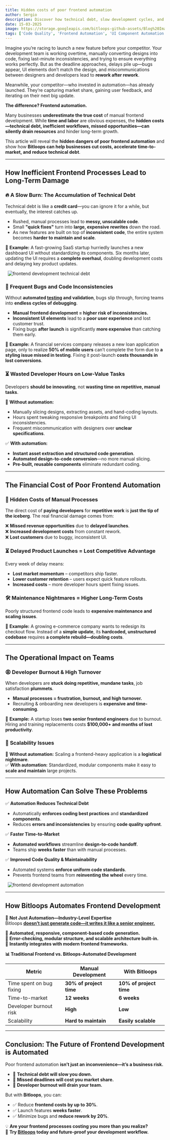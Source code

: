 ```yaml
---
title: Hidden costs of poor frontend automation  
author: Sergio
description: Discover how technical debt, slow development cycles, and scalability issues can drain your resources—and how Bitloops automates frontend workflows to cut costs, improve code quality, and accelerate product launches. Learn how automation reduces bugs, prevents developer burnout, and ensures your team focuses on innovation instead of tedious manual tasks. Optimize your frontend development today with Bitloops.
date: 15-03-2025
image: https://storage.googleapis.com/bitloops-github-assets/Blog%20Images/hidden_cost_poor_frontend_automation/traditional_vs_ai_powered_frontend_development.png
tags: ['Code Quality', 'Frontend Automation', 'UI Component Automation','Frontend Development','Frontend Best Practices']
---
```


Imagine you’re racing to launch a new feature before your competitor. Your development team is working overtime, manually converting designs into code, fixing last-minute inconsistencies, and trying to ensure everything works perfectly. But as the deadline approaches, delays pile up—bugs appear, UI elements don’t match the design, and miscommunications between designers and developers lead to **rework after rework**.  

Meanwhile, your competitor—who invested in automation—has already launched. They’re capturing market share, gaining user feedback, and iterating on their next big update.  

**The difference? Frontend automation.**  

Many businesses **underestimate the true cost** of manual frontend development. While **time and labor** are obvious expenses, the **hidden costs—technical debt, inefficient workflows, missed opportunities—can silently drain resources** and hinder long-term growth.  

This article will reveal the **hidden dangers of poor frontend automation** and show how **Bitloops can help businesses cut costs, accelerate time-to-market, and reduce technical debt**.  

---

## **How Inefficient Frontend Processes Lead to Long-Term Damage**  

### 🔥 **A Slow Burn: The Accumulation of Technical Debt**  
Technical debt is like a **credit card**—you can ignore it for a while, but eventually, the interest catches up.  

- Rushed, manual processes lead to **messy, unscalable code**.  
- Small **"quick fixes"** turn into **large, expensive rewrites** down the road.  
- As new features are built on top of **inconsistent code**, the entire system becomes **harder to maintain and scale**.  

📌 **Example:** A fast-growing SaaS startup hurriedly launches a new dashboard UI without standardizing its components. Six months later, updating the UI requires a **complete overhaul**, doubling development costs and delaying key product updates.  

&nbsp;
![frontend development technical debt](https://storage.googleapis.com/bitloops-github-assets/Blog%20Images/hidden_cost_poor_frontend_automation/cost_poor_frontend_development.png)
&nbsp;

### 🐞 **Frequent Bugs and Code Inconsistencies**  
Without **automated [testing](https://bitloops.com/docs/design-2-code/Guides/frontend-testing) and validation**, bugs slip through, forcing teams into **endless cycles of debugging**.  

- **Manual frontend development = higher risk of inconsistencies.**  
- **Inconsistent UI elements** lead to a **poor user experience** and lost customer trust.  
- Fixing bugs **after launch** is significantly **more expensive** than catching them early.  

📌 **Example:** A financial services company releases a new loan application page, only to realize **50% of mobile users** can’t complete the form due to **a styling issue missed in testing**. Fixing it post-launch **costs thousands in lost conversions**.  

### ⏳ **Wasted Developer Hours on Low-Value Tasks**  
Developers **should be innovating**, not **wasting time on repetitive, manual tasks**.  

🚫 **Without automation:**  
- Manually slicing designs, extracting assets, and hand-coding layouts.  
- Hours spent tweaking responsive breakpoints and fixing UI inconsistencies.  
- Frequent miscommunication with designers over **unclear specifications**.  

✅ **With automation:**  
- **Instant asset extraction and structured code generation**.  
- **Automated design-to-code conversion**—no more manual slicing.  
- **Pre-built, reusable components** eliminate redundant coding.  


---

## **The Financial Cost of Poor Frontend Automation**  

### 💸 **Hidden Costs of Manual Processes**  
The direct cost of **paying developers** for **repetitive work** is **just the tip of the iceberg**. The real financial damage comes from:  

❌ **Missed revenue opportunities** due to **delayed launches**.  
❌ **Increased development costs** from constant rework.  
❌ **Lost customers** due to buggy, inconsistent UI.  

### ⏳ **Delayed Product Launches = Lost Competitive Advantage**  
Every week of delay means:  

- **Lost market momentum** – competitors ship faster.  
- **Lower customer retention** – users expect quick feature rollouts.  
- **Increased costs** – more developer hours spent fixing issues.  
 

### 🛠 **Maintenance Nightmares = Higher Long-Term Costs**  
Poorly structured frontend code leads to **expensive maintenance and scaling issues**.  

📌 **Example:** A growing e-commerce company wants to redesign its checkout flow. Instead of a **simple update**, its **hardcoded, unstructured codebase** requires **a complete rebuild—doubling costs**.  

---

## **The Operational Impact on Teams**  

### 😩 **Developer Burnout & High Turnover**  
When developers are **stuck doing repetitive, mundane tasks**, job satisfaction **plummets**.  

- **Manual processes = frustration, burnout, and high turnover.**  
- Recruiting & onboarding new developers is **expensive and time-consuming**.  

📌 **Example:** A startup loses **two senior frontend engineers** due to burnout. Hiring and training replacements costs **$100,000+ and months of lost productivity**.  

### 🚧 **Scalability Issues**  
🚫 **Without automation:** Scaling a frontend-heavy application is a **logistical nightmare**.  
✅ **With automation:** Standardized, modular components make it easy to **scale and maintain** large projects.  

---

## **How Automation Can Solve These Problems**  

✅ **Automation Reduces Technical Debt**  
- Automatically **enforces coding best practices** and **standardized components**.  
- Reduces **errors and inconsistencies** by ensuring **code quality upfront**.  

✅ **Faster Time-to-Market**  
- **Automated workflows** streamline **design-to-code handoff**.  
- Teams ship **weeks faster** than with manual processes.  

✅ **Improved Code Quality & Maintainability**  
- Automated systems **enforce uniform code standards**.  
- Prevents frontend teams from **reinventing the wheel** every time.  

&nbsp;
![frontend development automation](https://storage.googleapis.com/bitloops-github-assets/Blog%20Images/hidden_cost_poor_frontend_automation/multi_ai_agent_frontend_development.png)
&nbsp;

---

## **How Bitloops Automates Frontend Development**  

🚀 **Not Just Automation—Industry-Level Expertise**  
Bitloops **[doesn’t just generate code—it writes it like a senior engineer.](https://bitloops.com/docs/design-2-code/overview/what-is-a-frontend-copilot)**  

🔹 **Automated, responsive, component-based code generation.**  
🔹 **Error-checking, modular structure, and scalable architecture built-in.**  
🔹 **Instantly integrates with modern frontend frameworks.**  

**📊 Traditional Frontend vs. Bitloops-Automated Development**  

| **Metric**         | **Manual Development**       | **With Bitloops**  |
|--------------------|----------------------------|--------------------|  
| Time spent on bug fixing  | **30% of project time**  | **10% of project time** |
| Time-to-market    | **12 weeks**                 | **6 weeks**        |
| Developer burnout risk | **High** | **Low** |
| Scalability      | **Hard to maintain** | **Easily scalable** |

---

## **Conclusion: The Future of Frontend Development is Automated**  

Poor frontend automation **isn’t just an inconvenience—it’s a business risk.**  

- 🚨 **Technical debt will slow you down.**  
- 🚨 **Missed deadlines will cost you market share.**  
- 🚨 **Developer burnout will drain your team.**  

But with **Bitloops**, you can:  
- ✅ Reduce **frontend costs by up to 30%**.  
- ✅ Launch features **weeks faster**.  
- ✅ Minimize bugs and **reduce rework by 20%**.  

💡 **Are your frontend processes costing you more than you realize?**  
🔗 **Try [Bitloops](https://bitloops.com) today and future-proof your development workflow.**